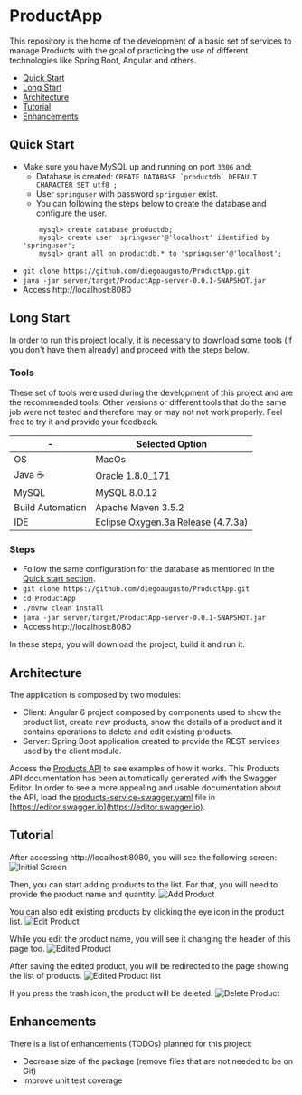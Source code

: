 # ProductApp
This repository is the home of the development of a basic set of services to manage Products with the goal of practicing the use of different technologies like Spring Boot, Angular and others.

- [Quick Start](#quick-start)
- [Long Start](#long-start)
- [Architecture](#architecture)
- [Tutorial](#tutorial)
- [Enhancements](#enhancements)

## Quick Start
- Make sure you have MySQL up and running on port `3306` and:
    - Database is created: ``CREATE DATABASE `productdb` DEFAULT CHARACTER SET utf8 ;``
    - User `springuser` with password `springuser` exist.
    - You can following the steps below to create the database and configure the user.
    ```
        mysql> create database productdb;
        mysql> create user 'springuser'@'localhost' identified by 'springuser';
        mysql> grant all on productdb.* to 'springuser'@'localhost';
    ```
- `git clone https://github.com/diegoaugusto/ProductApp.git`
- `java -jar server/target/ProductApp-server-0.0.1-SNAPSHOT.jar`
- Access http://localhost:8080

## Long Start
In order to run this project locally, it is necessary to download some tools (if you don't have them already) and proceed with the steps below.

### Tools
These set of tools were used during the development of this project and are the recommended tools. 
Other versions or different tools that do the same job were not tested and therefore may or may not not work properly. Feel free to try it and provide your feedback.

**-** | **Selected Option**
------------ | ------------- 
OS | MacOs
Java :coffee: | Oracle 1.8.0_171
MySQL | MySQL 8.0.12
Build Automation | Apache Maven 3.5.2  
IDE | Eclipse Oxygen.3a Release (4.7.3a)

### Steps
- Follow the same configuration for the database as mentioned in the [Quick start section](#quick-start).
- `git clone https://github.com/diegoaugusto/ProductApp.git`
- `cd ProductApp`
- `./mvnw clean install`
- `java -jar server/target/ProductApp-server-0.0.1-SNAPSHOT.jar`
- Access http://localhost:8080

In these steps, you will download the project, build it and run it.

## Architecture
The application is composed by two modules:

- Client: Angular 6 project composed by components used to show the product list, create new products, show the details of a product and it contains operations to delete and edit existing products.
- Server: Spring Boot application created to provide the REST services used by the client module.


Access the [Products API](ProductsApi.md) to see examples of how it works. This Products API documentation has been automatically generated with the Swagger Editor. In order to see a more appealing and usable documentation about the API, load the [products-service-swagger.yaml](./server/api/products-service-swagger.yaml) file in [https://editor.swagger.io](https://editor.swagger.io). 

## Tutorial
After accessing http://localhost:8080, you will see the following screen:
![Initial Screen](./images/1-init.png)

Then, you can start adding products to the list. For that, you will need to provide the product name and quantity.
![Add Product](./images/2-addProduct.png)

You can also edit existing products by clicking the eye icon in the product list.
![Edit Product](./images/3-edit.png)

While you edit the product name, you will see it changing the header of this page too.
![Edited Product](./images/4-editted.png)

After saving the edited product, you will be redirected to the page showing the list of products.
![Edited Product list](./images/5-edittedList.png)

If you press the trash icon, the product will be deleted.
![Delete Product](./images/6-deleted.png)

## Enhancements
There is a list of enhancements (TODOs) planned for this project:

- Decrease size of the package (remove files that are not needed to be on Git)
- Improve unit test coverage